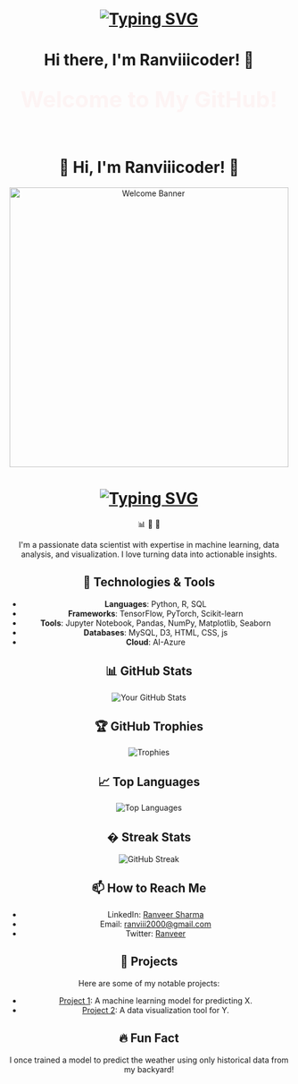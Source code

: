 <div align="center">
  <!-- Animated Typing Text -->
  <h1>
    <a href="https://git.io/typing-svg">
      <img src="https://readme-typing-svg.demolab.com?font=Fira+Code&size=30&pause=1000&color=FF6B6B&center=true&vCenter=true&width=500&lines=Hi%2C+I'm+Ranviiicoder!;Data+Scientist+%7C+ML+Enthusiast!" alt="Typing SVG" />
    </a>
  </h1>

 # Hi there, I'm Ranviiicoder! 👋

<div align="center">
  <svg width="500" height="100" viewBox="0 0 500 100">
    <text x="50%" y="50%" font-size="40" text-anchor="middle" fill="#FF6B6B" font-weight="bold">
      <animate attributeName="opacity" values="0;1;0" dur="3s" repeatCount="indefinite"/>
      <animateTransform attributeName="transform" type="translate" values="0 0; 0 -10; 0 0" dur="3s" repeatCount="indefinite"/>
      Welcome to My GitHub!
    </text>
  </svg>
</div>


<div align="center">
  <h1>
    <span style="display: inline-block; animation: float 3s ease-in-out infinite;">👋</span>
    Hi, I'm Ranviiicoder!
    <span style="display: inline-block; animation: float 3s ease-in-out infinite; animation-delay: 1s;">🚀</span>
  </h1>
</div>

<style>
  @keyframes float {
    0%, 100% { transform: translateY(0); }
    50% { transform: translateY(-10px); }
  }
</style>

<div align="center">
  <!-- Animated GIF Banner -->
  <img src="https://i.imgur.com/your-gif-link.gif" alt="Welcome Banner" width="500"/>

  <!-- Typing Effect -->
  <h1>
    <a href="https://git.io/typing-svg">
      <img src="https://readme-typing-svg.demolab.com?font=Fira+Code&size=30&pause=1000&color=FF6B6B&center=true&vCenter=true&width=500&lines=Hi%2C+I'm+Ranviiicoder!;Data+Scientist+%7C+ML+Enthusiast!" alt="Typing SVG" />
    </a>
  </h1>

  <!-- Floating Emojis -->
  <div>
    <span style="display: inline-block; animation: float 3s ease-in-out infinite;">📊</span>
    <span style="display: inline-block; animation: float 3s ease-in-out infinite; animation-delay: 1s;">🤖</span>
    <span style="display: inline-block; animation: float 3s ease-in-out infinite; animation-delay: 2s;">🧠</span>
  </div>
</div>

<style>
  @keyframes float {
    0%, 100% { transform: translateY(0); }
    50% { transform: translateY(-10px); }
  }
</style>


I'm a passionate data scientist with expertise in machine learning, data analysis, and visualization. I love turning data into actionable insights.

## 🔧 Technologies & Tools
- **Languages**: Python, R, SQL
- **Frameworks**: TensorFlow, PyTorch, Scikit-learn
- **Tools**: Jupyter Notebook, Pandas, NumPy, Matplotlib, Seaborn
- **Databases**: MySQL, D3, HTML, CSS, js
- **Cloud**: AI-Azure

## 📊 GitHub Stats
![Your GitHub Stats](https://github-readme-stats.vercel.app/api?username=Ranviiicoder&show_icons=true&theme=radical)

## 🏆 GitHub Trophies
![Trophies](https://github-profile-trophy.vercel.app/?username=Ranviiicoder&theme=onedark)

## 📈 Top Languages
![Top Languages](https://github-readme-stats.vercel.app/api/top-langs/?username=Ranviiicoder&layout=compact&theme=radical)

## � Streak Stats
![GitHub Streak](https://github-readme-streak-stats.herokuapp.com/?user=Ranviiicoder&theme=radical)

## 📫 How to Reach Me
- LinkedIn: [Ranveer Sharma](https://www.linkedin.com/in/ranveer-s-1710nafy)
- Email: ranviii2000@gmail.com
- Twitter: [Ranveer](https://twitter.com/ranafisa1710)

## 🚀 Projects
Here are some of my notable projects:
- [Project 1](https://github.com/Ranviiicoder/Movie-Recommendation-System): A machine learning model for predicting X.
- [Project 2](https://github.com/Ranviiicoder/Image-Segmentation-for-Disaster-Resilience): A data visualization tool for Y.

## 🔥 Fun Fact
I once trained a model to predict the weather using only historical data from my backyard!

